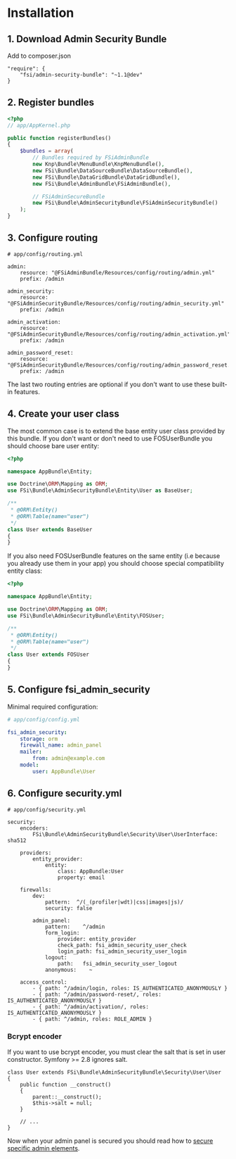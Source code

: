 # Installation

## 1. Download Admin Security Bundle

Add to composer.json

```
"require": {
    "fsi/admin-security-bundle": "~1.1@dev"
}
```

## 2. Register bundles

```php
<?php
// app/AppKernel.php

public function registerBundles()
{
    $bundles = array(
        // Bundles required by FSiAdminBundle
        new Knp\Bundle\MenuBundle\KnpMenuBundle(),
        new FSi\Bundle\DataSourceBundle\DataSourceBundle(),
        new FSi\Bundle\DataGridBundle\DataGridBundle(),
        new FSi\Bundle\AdminBundle\FSiAdminBundle(),

        // FSiAdminSecureBundle
        new FSi\Bundle\AdminSecurityBundle\FSiAdminSecurityBundle()
    );
}
```

## 3. Configure routing

```
# app/config/routing.yml

admin:
    resource: "@FSiAdminBundle/Resources/config/routing/admin.yml"
    prefix: /admin

admin_security:
    resource: "@FSiAdminSecurityBundle/Resources/config/routing/admin_security.yml"
    prefix: /admin

admin_activation:
    resource: "@FSiAdminSecurityBundle/Resources/config/routing/admin_activation.yml"
    prefix: /admin

admin_password_reset:
    resource: "@FSiAdminSecurityBundle/Resources/config/routing/admin_password_reset.yml"
    prefix: /admin
```

The last two routing entries are optional if you don't want to use these built-in features.

## 4. Create your user class

The most common case is to extend the base entity user class provided by this bundle. If you don't want or don't need
to use FOSUserBundle you should choose bare user entity:

```php
<?php

namespace AppBundle\Entity;

use Doctrine\ORM\Mapping as ORM;
use FSi\Bundle\AdminSecurityBundle\Entity\User as BaseUser;

/**
 * @ORM\Entity()
 * @ORM\Table(name="user")
 */
class User extends BaseUser
{
}
```

If you also need FOSUserBundle features on the same entity (i.e because you already use them in your app) you should
choose special compatibility entity class:

```php
<?php

namespace AppBundle\Entity;

use Doctrine\ORM\Mapping as ORM;
use FSi\Bundle\AdminSecurityBundle\Entity\FOSUser;

/**
 * @ORM\Entity()
 * @ORM\Table(name="user")
 */
class User extends FOSUser
{
}
```

## 5. Configure fsi_admin_security

Minimal required configuration:

```yml
# app/config/config.yml

fsi_admin_security:
    storage: orm
    firewall_name: admin_panel
    mailer:
        from: admin@example.com
    model:
        user: AppBundle\User
```

## 6. Configure security.yml

```
# app/config/security.yml

security:
    encoders:
        FSi\Bundle\AdminSecurityBundle\Security\User\UserInterface: sha512

    providers:
        entity_provider:
            entity:
                class: AppBundle:User
                property: email

    firewalls:
        dev:
            pattern:  ^/(_(profiler|wdt)|css|images|js)/
            security: false

        admin_panel:
            pattern:    ^/admin
            form_login:
                provider: entity_provider
                check_path: fsi_admin_security_user_check
                login_path: fsi_admin_security_user_login
            logout:
                path:   fsi_admin_security_user_logout
            anonymous:    ~

    access_control:
        - { path: ^/admin/login, roles: IS_AUTHENTICATED_ANONYMOUSLY }
        - { path: ^/admin/password-reset/, roles: IS_AUTHENTICATED_ANONYMOUSLY }
        - { path: ^/admin/activation/, roles: IS_AUTHENTICATED_ANONYMOUSLY }
        - { path: ^/admin, roles: ROLE_ADMIN }
```

### Bcrypt encoder

If you want to use bcrypt encoder, you must clear the salt that is set in user constructor. Symfony >= 2.8 ignores salt.
```
class User extends FSi\Bundle\AdminSecurityBundle\Security\User\User
{
    public function __construct()
    {
        parent::__construct();
        $this->salt = null;
    }

    // ...
}
```

Now when your admin panel is secured you should read how to [secure specific admin elements](secured_admin_elements.md).
